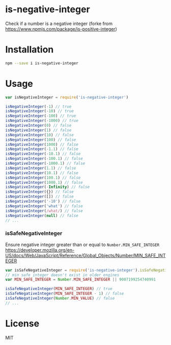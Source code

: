 # is-negative-integer 
Check if a number is a negative integer (forke from https://www.npmjs.com/package/is-positive-integer)

# Installation
```bash
npm --save i is-negative-integer
```

# Usage
```js
var isNegativeInteger = require('is-negative-integer')

isNegativeInteger(-1) // true
isNegativeInteger(-10) // true
isNegativeInteger(-100) // true
isNegativeInteger(-1000) // true
isNegativeInteger(0) // false
isNegativeInteger(1) // false
isNegativeInteger(10) // false
isNegativeInteger(100) // false
isNegativeInteger(1000) // false
isNegativeInteger(-1.1) // false
isNegativeInteger(-10.1) // false
isNegativeInteger(-100.1) // false
isNegativeInteger(-1000.1) // false
isNegativeInteger(1.1) // false
isNegativeInteger(10.1) // false
isNegativeInteger(100.1) // false
isNegativeInteger(1000.1) // false
isNegativeInteger(-Infinity) // false
isNegativeInteger({}) // false
isNegativeInteger([]) // false
isNegativeInteger('-10') // false
isNegativeInteger('what') // false
isNegativeInteger(/what/) // false
isNegativeInteger(null) // false
// ...
```

### isSafeNegativeInteger
Ensure negative integer greater than or equal to `Number.MIN_SAFE_INTEGER`
https://developer.mozilla.org/en-US/docs/Web/JavaScript/Reference/Global_Objects/Number/MIN_SAFE_INTEGER
```js
var isSafeNegativeInteger = require('is-negative-integer').isSafeNegativeInteger
// min safe integer doesn't exist in older engines
var MIN_SAFE_INTEGER = Number.MIN_SAFE_INTEGER || 9007199254740991

isSafeNegativeInteger(MIN_SAFE_INTEGER) // true
isSafeNegativeInteger(MIN_SAFE_INTEGER - 1) // false
isSafeNegativeInteger(Number.MIN_VALUE) // false
// ...
```

# License
MIT
